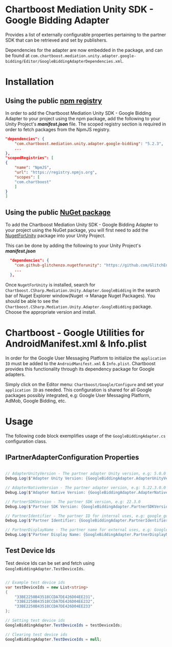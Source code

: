 # Chartboost Mediation Unity SDK - Google Bidding Adapter

Provides a list of externally configurable properties pertaining to the partner SDK that can be retrieved and set by publishers. 

Dependencies for the adapter are now embedded in the package, and can be found at `com.chartboost.mediation.unity.adapter.google-bidding/Editor/GoogleBiddingAdapterDependencies.xml`.

# Installation

## Using the public [npm registry](https://www.npmjs.com/search?q=com.chartboost.mediation.unity.adapter.google-bidding)

In order to add the Chartboost Mediation Unity SDK - Google Bidding Adapter to your project using the npm package, add the following to your Unity Project's ***manifest.json*** file. The scoped registry section is required in order to fetch packages from the NpmJS registry.

```json
"dependencies": {
    "com.chartboost.mediation.unity.adapter.google-bidding": "5.2.3",
    ...
},
"scopedRegistries": [
{
    "name": "NpmJS",
    "url": "https://registry.npmjs.org",
    "scopes": [
    "com.chartboost"
    ]
}
]
```
## Using the public [NuGet package](https://www.nuget.org/packages/Chartboost.CSharp.Mediation.Unity.Adapter.GoogleBidding)

To add the Chartboost Mediation Unity SDK - Google Bidding Adapter to your project using the NuGet package, you will first need to add the [NugetForUnity](https://github.com/GlitchEnzo/NuGetForUnity) package into your Unity Project.

This can be done by adding the following to your Unity Project's ***manifest.json***

```json
  "dependencies": {
    "com.github-glitchenzo.nugetforunity": "https://github.com/GlitchEnzo/NuGetForUnity.git?path=/src/NuGetForUnity",
    ...
  },
```

Once <code>NugetForUnity</code> is installed, search for `Chartboost.CSharp.Mediation.Unity.Adapter.GoogleBidding` in the search bar of Nuget Explorer window(Nuget -> Manage Nuget Packages).
You should be able to see the `Chartboost.CSharp.Mediation.Unity.Adapter.GoogleBidding` package. Choose the appropriate version and install.

# Chartboost - Google Utilities for AndroidManifest.xml & Info.plist
In order for the Google User Messaging Platform to initialize the `application ID` must be added to the `AndroidManifest.xml` & `Info.plist`. Chartboost provides this functionality through its dependency package for Google adapters. 

Simply click on the Editor menu: `Chartboost/Google/Configure` and set your `application ID` as needed. This configuration is shared for all Google packages possibly integrated, e.g: Google User Messaging Platform, AdMob, Google Bidding, etc.

# Usage

The following code block exemplifies usage of the `GoogleBiddingAdapter.cs` configuration class.

## IPartnerAdapterConfiguration Properties

```csharp

// AdapterUnityVersion - The partner adapter Unity version, e.g: 5.0.0
Debug.Log($"Adapter Unity Version: {GoogleBiddingAdapter.AdapterUnityVersion}");

// AdapterNativeVersion - The partner adapter version, e.g: 5.22.3.0.0
Debug.Log($"Adapter Native Version: {GoogleBiddingAdapter.AdapterNativeVersion}");

// PartnerSDKVersion - The partner SDK version, e.g: 22.3.0
Debug.Log($"Partner SDK Version: {GoogleBiddingAdapter.PartnerSDKVersion}");

// PartnerIdentifier - The partner ID for internal uses, e.g: google_googlebidding
Debug.Log($"Partner Identifier: {GoogleBiddingAdapter.PartnerIdentifier}");

// PartnerDisplayName - The partner name for external uses, e.g: Google Bidding
Debug.Log($"Partner Display Name: {GoogleBiddingAdapter.PartnerDisplayName}");
```

## Test Device Ids

Test device Ids can be set and fetch using `GoogleBiddingAdapter.TestDeviceIds`.

```csharp

// Example test device ids
var testDeviceIds = new List<string>
{
    "33BE2250B43518CCDA7DE426D04EE231",
    "33BE2250B43518CCDA7DE426D04EE232",
    "33BE2250B43518CCDA7DE426D04EE233"
};

// Setting test device ids
GoogleBiddingAdapter.TestDeviceIds = testDeviceIds;

// Clearing test device ids
GoogleBiddingAdapter.TestDeviceIds = null;
```